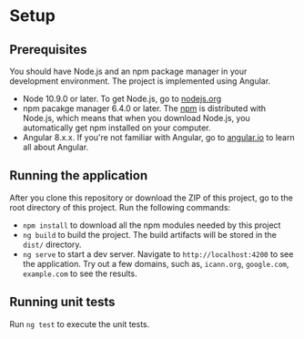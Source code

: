 # Setup

## Prerequisites

You should have Node.js and an npm package manager in your development environment. The project is implemented using Angular.

* Node 10.9.0 or later. To get Node.js, go to [nodejs.org](https://nodejs.org/en/)
* npm pacakge manager 6.4.0 or later. The [npm](https://www.npmjs.com/get-npm) is distributed with Node.js, which means
that when you download Node.js, you automatically get npm installed on your computer.
* Angular 8.x.x. If you're not familiar with Angular, go to [angular.io](https://angular.io) to learn all about Angular.

## Running the application

After you clone this repository or download the ZIP of this project, go to the root directory of this project.
Run the following commands:

* `npm install` to download all the npm modules needed by this project
* `ng build` to build the project. The build artifacts will be stored in the `dist/` directory.
* `ng serve` to start a dev server. Navigate to `http://localhost:4200` to see the application.
Try out a few domains, such as, `icann.org`, `google.com`, `example.com` to see the results.  

## Running unit tests

Run `ng test` to execute the unit tests.
